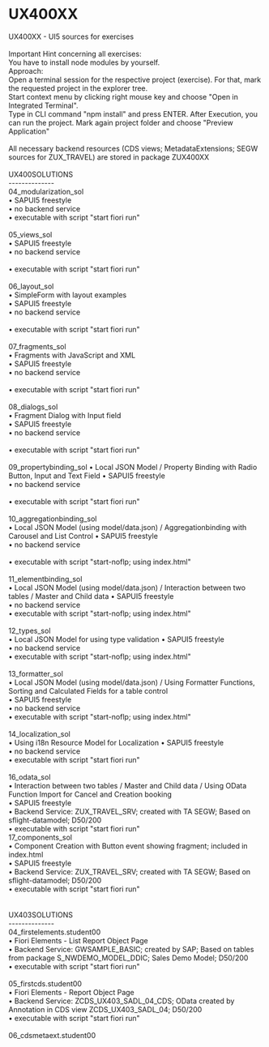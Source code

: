 # UX400XX
UX400XX - UI5 sources for exercises<br>
<br>
Important Hint concerning all exercises:<br>
You have to install node modules by yourself.<br>
Approach:<br>
Open a terminal session for the respective project (exercise). For that, mark the requested project in the explorer tree.<br>
Start context menu by clicking right mouse key and choose "Open in Integrated Terminal".<br>
Type in CLI command "npm install" and press ENTER. After Execution, you can run the project. 
Mark again project folder and choose "Preview Application"<br>
<br>
All necessary backend resources (CDS views; MetadataExtensions; SEGW sources for ZUX_TRAVEL) are stored in package ZUX400XX<br>
<br>
UX400SOLUTIONS<br>
--------------<br>
04_modularization_sol<br>
• SAPUI5 freestyle<br>
• no backend service<br>
• executable with script "start fiori run"<br>
<br>
05_views_sol<br>
• SAPUI5 freestyle<br>
• no backend service<br>  
• executable with script "start fiori run"<br>
<br>
06_layout_sol<br>
• SimpleForm with layout examples<br>
• SAPUI5 freestyle<br>
• no backend service<br>  
• executable with script "start fiori run"<br>
<br>
07_fragments_sol<br>
• Fragments with JavaScript and XML<br>
• SAPUI5 freestyle<br>
• no backend service<br>  
• executable with script "start fiori run"<br>
<br>
08_dialogs_sol<br>
• Fragment Dialog with Input field<br>
• SAPUI5 freestyle<br>
• no backend service<br>  
• executable with script "start fiori run"<br>
<br>
09_propertybinding_sol
• Local JSON Model / Property Binding with Radio Button, Input and Text Field
• SAPUI5 freestyle<br>
• no backend service<br>  
• executable with script "start fiori run"<br>
<br>
10_aggregationbinding_sol<br>
• Local JSON Model (using model/data.json) / Aggregationbinding with Carousel and List Control
• SAPUI5 freestyle<br>
• no backend service<br>  
• executable with script "start-noflp; using index.html" <br>
<br>
11_elementbinding_sol<br>
• Local JSON Model (using model/data.json) / Interaction between two tables / Master and Child data
• SAPUI5 freestyle<br>
• no backend service<br>
• executable with script  "start-noflp; using index.html" <br>
<br>
12_types_sol<br>
• Local JSON Model for using type validation
• SAPUI5 freestyle<br>
• no backend service<br>
• executable with script  "start-noflp; using index.html" <br>
<br>
13_formatter_sol<br>
• Local JSON Model (using model/data.json) / Using Formatter Functions, Sorting and Calculated Fields for a table control<br>
• SAPUI5 freestyle<br>
• no backend service<br>
• executable with script  "start-noflp; using index.html" <br>
<br>
14_localization_sol<br>
• Using i18n Resource Model for Localization
• SAPUI5 freestyle<br>
• no backend service<br>
• executable with script "start fiori run"<br>
<br>
16_odata_sol<br>
• Interaction between two tables / Master and Child data / Using OData Function Import for Cancel and Creation booking<br>
• SAPUI5 freestyle<br>
• Backend Service: ZUX_TRAVEL_SRV; created with TA SEGW; Based on sflight-datamodel; D50/200<br>
• executable with script "start fiori run"<br>
17_components_sol<br>
• Component Creation with Button event showing fragment; included in index.html<br>
• SAPUI5 freestyle<br>
• Backend Service: ZUX_TRAVEL_SRV; created with TA SEGW; Based on sflight-datamodel; D50/200<br>
• executable with script "start fiori run"<br>
<br>
<br>
UX403SOLUTIONS<br>
--------------<br>
04_firstelements.student00<br>
• Fiori Elements - List Report Object Page<br>
• Backend Service: GWSAMPLE_BASIC; created by SAP; Based on tables from package S_NWDEMO_MODEL_DDIC; Sales Demo Model; D50/200<br>
• executable with script "start fiori run"<br>
<br>
05_firstcds.student00<br>
• Fiori Elements - Report Object Page<br>
• Backend Service: ZCDS_UX403_SADL_04_CDS; OData created by Annotation in CDS view ZCDS_UX403_SADL_04; D50/200<br>
• executable with script "start fiori run"<br>
<br>
06_cdsmetaext.student00<br>









